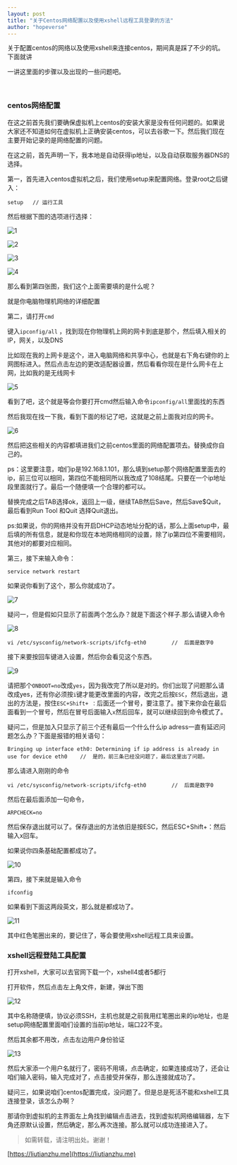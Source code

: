 ```yaml
---
layout: post
title: "关于Centos网络配置以及使用xshell远程工具登录的方法"
author: "hopeverse"
---
```

 
关于配置centos的网络以及使用xshell来连接centos，期间真是踩了不少的坑。下面就讲

一讲这里面的步骤以及出现的一些问题吧。

<br/>

### centos网络配置

在这之前首先我们要确保虚拟机上centos的安装大家是没有任何问题的。如果说大家还不知道如何在虚拟机上正确安装centos，可以去谷歌一下。然后我们现在主要开始记录的是网络配置的问题。

在这之前，首先声明一下，我本地是自动获得ip地址，以及自动获取服务器DNS的选择。


第一，首先进入centos虚拟机之后，我们使用setup来配置网络。登录root之后键入：

```
setup   // 运行工具

```

然后根据下图的选项进行选择：

![1](/images/posts/centos/1.PNG)

![2](/images/posts/centos/2.PNG)

![3](/images/posts/centos/3.PNG)

![4](/images/posts/centos/4.PNG)

那么看到第四张图，我们这个上面需要填的是什么呢？

就是你电脑物理机网络的详细配置

第二，请打开```cmd```

键入```ipconfig/all``` ，找到现在你物理机上网的网卡到底是那个，然后填入相关的IP，网关，以及DNS

比如现在我的上网卡是这个，进入电脑网络和共享中心，也就是右下角右键你的上网图标进入。然后点击左边的更改适配器设置，然后看看你现在是什么网卡在上网，比如我的是无线网卡

![5](/images/posts/centos/5.PNG)

看到了吧，这个就是等会你要打开cmd然后输入命令```ipconfig/all```里面找的东西

然后我现在找一下我，看到下面的标记了吧，这就是之前上面我对应的网卡。

![6](/images/posts/centos/6.PNG)

然后把这些相关的内容都填进我们之前centos里面的网络配置项去。替换成你自己的。

ps：这里要注意，咱们ip是192.168.1.101，那么填到setup那个网络配置里面去的ip，前三位可以相同，第四位不能相同所以我改成了108结尾。只要在一个ip地址段里面就行了。最后一个随便填一个合理的都可以。

替换完成之后TAB选择ok，返回上一级，继续TAB然后Save，然后Save$Quit，最后看到Run Tool 和Quit 选择Quit退出。

ps:如果说，你的网络并没有开启DHCP动态地址分配的话，那么上面setup中，最后填的所有信息，就是和你现在本地网络相同的设置，除了ip第四位不需要相同，其他对的都要对应相同。

第三，接下来输入命令：

```
service network restart     

```

如果说你看到了这个，那么你就成功了。

![7](/images/posts/centos/7.PNG)


疑问一，但是假如只显示了前面两个怎么办？就是下面这个样子.那么请键入命令

![8](/images/posts/centos/8.jpg)

```
vi /etc/sysconfig/network-scripts/ifcfg-eth0        //  后面是数字0

```


接下来要按回车键进入设置，然后你会看见这个东西。

![9](/images/posts/centos/9.PNG)

请把那个```ONBOOT=no```改成```yes```，因为我改完了所以是对的。你们出现了问题那么请改成yes，还有你必须按```i```键才能更改里面的内容，改完之后按```ESC```，然后退出，退出的方法是，按住```ESC+Shift+ ：```后面还一个冒号，要注意了。接下来你会在最后面看到一个冒号，然后在冒号后面输入```x```然后回车，就可以继续回到命令模式了。

疑问二，但是加入只显示了前三个还有最后一个什么什么ip adress一直有延迟问题怎么办？下面是报错的相关语句：

```
Bringing up interface eth0: Determining if ip address is already in use for device eth0    //  是的，前三条已经没问题了，最后这里出了问题。

```

那么请进入刚刚的命令

```
vi /etc/sysconfig/network-scripts/ifcfg-eth0        //  后面是数字0

```

然后在最后面添加一句命令，
  
``` 
ARPCHECK=no
```

然后保存退出就可以了。保存退出的方法依旧是按ESC，然后ESC+Shift+：然后输入x回车。

如果说你四条基础配置都成功了。

![10](/images/posts/centos/10.PNG)


第四，接下来就是输入命令

```
ifconfig

```

如果看到下面这两段英文，那么就是都成功了。

![11](/images/posts/centos/11.PNG)

其中红色笔圈出来的，要记住了，等会要使用xshell远程工具来设置。

### xshell远程登陆工具配置

打开xshell，大家可以去官网下载一个，xshell4或者5都行

打开软件，然后点击左上角文件，新建，弹出下图

![12](/images/posts/centos/12.PNG)

其中名称随便填，协议必须SSH，主机也就是之前我用红笔圈出来的ip地址，也是setup网络配置里面咱们设置的当前ip地址，端口22不变。

然后其余都不用改，点击左边用户身份验证

![13](/images/posts/centos/13.PNG)

然后大家添一个用户名就行了，密码不用填，点击确定，如果连接成功了，还会让咱们输入密码，输入完成对了，点击接受并保存，那么连接就成功了。

疑问三，如果说咱们centos配置完成，没问题了。但是总是死活不能和xshell工具连接登录，该怎么办啊？

那请你到虚拟机的主界面左上角找到编辑点击进去，找到虚拟机网络编辑器，左下角还原默认设置，然后确定，那么再次连接。那么就可以成功连接进入了。



>如需转载，请注明出处。谢谢！

[https://liutianzhu.me](https://liutianzhu.me)
